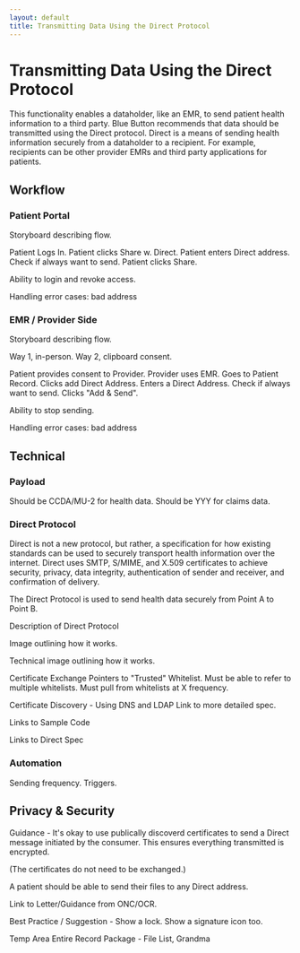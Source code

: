 ```yaml
---
layout: default
title: Transmitting Data Using the Direct Protocol
---
```


# Transmitting Data Using the Direct Protocol

This functionality enables a dataholder, like an EMR, to send patient health information to a third party. Blue Button recommends that data should be transmitted using the Direct protocol. Direct is a means of sending health information securely from a dataholder to a recipient. For example, recipients can be other provider EMRs and third party applications for patients.

## Workflow

### Patient Portal

Storyboard describing flow.

Patient Logs In. Patient clicks Share w. Direct. Patient enters Direct address. Check if always want to send. Patient clicks Share.

Ability to login and revoke access.

Handling error cases: bad address

### EMR / Provider Side

Storyboard describing flow.

Way 1, in-person.
Way 2, clipboard consent.

Patient provides consent to Provider. Provider uses EMR. Goes to Patient Record. Clicks add Direct Address. Enters a Direct Address. Check if always want to send. Clicks "Add & Send".

Ability to stop sending.

Handling error cases: bad address

## Technical

### Payload

Should be CCDA/MU-2 for health data. Should be YYY for claims data.

### Direct Protocol

Direct is not a new protocol, but rather, a specification for how existing standards can be used to securely transport health information over the internet. Direct uses SMTP, S/MIME, and X.509 certificates to achieve security, privacy, data integrity, authentication of sender and receiver, and confirmation of delivery.

The Direct Protocol is used to send health data securely from Point A to Point B.

Description of Direct Protocol

Image outlining how it works.

Technical image outlining how it works.

Certificate Exchange
Pointers to "Trusted" Whitelist.
Must be able to refer to multiple whitelists.
Must pull from whitelists at X frequency.

Certificate Discovery - Using DNS and LDAP
Link to more detailed spec.

Links to Sample Code

Links to Direct Spec

### Automation

Sending frequency. Triggers.

## Privacy & Security

Guidance - It's okay to use publically discoverd certificates to send a Direct message initiated by the consumer. This ensures everything transmitted is encrypted. 

(The certificates do not need to be exchanged.)

A patient should be able to send their files to any Direct address.

Link to Letter/Guidance from ONC/OCR.

Best Practice / Suggestion - Show a lock. Show a signature icon too.


Temp Area
Entire Record
Package - File List, Grandma